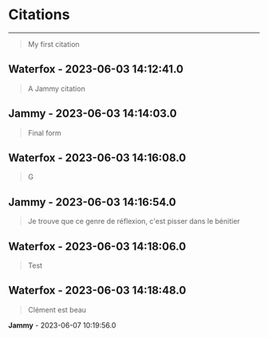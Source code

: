 # Citations 
---
> My first citation
 
 **Waterfox** - 2023-06-03 14:12:41.0
---
> A Jammy citation
 
 **Jammy** - 2023-06-03 14:14:03.0
---
> Final form
 
 **Waterfox** - 2023-06-03 14:16:08.0
---
> G
 
 **Jammy** - 2023-06-03 14:16:54.0
---
> Je trouve  que ce genre de réflexion, c'est pisser dans le bénitier
 
 **Waterfox** - 2023-06-03 14:18:06.0
---
> Test
 
 **Waterfox** - 2023-06-03 14:18:48.0
---
> Clément est beau
 
 **Jammy** - 2023-06-07 10:19:56.0
